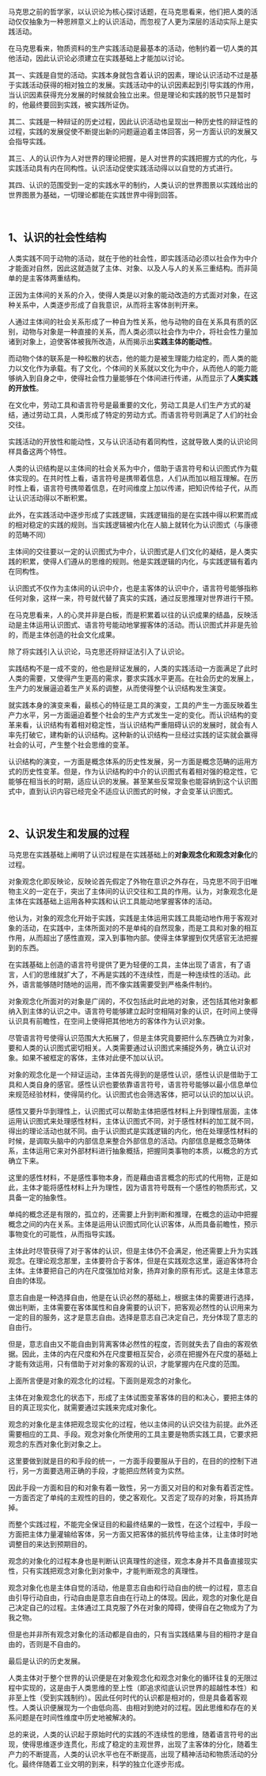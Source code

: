 <p data-pid="8dQ6MR38">马克思之前的哲学家，以认识论为核心探讨话题，在马克思看来，他们把人类的活动仅仅抽象为一种思辨意义上的认识活动，而忽视了人更为深层的活动实际上是实践活动。</p><p data-pid="q4QUymEk">在马克思看来，物质资料的生产实践活动是最基本的活动，他制约着一切人类的其他活动，因此认识论必须建立在实践基础上才能加以讨论。</p><p data-pid="X4JoXwFN">其一、实践是自觉的活动。实践本身就包含着认识的因素，理论认识活动不过是基于实践活动获得的相对独立的发展。实践活动中的认识因素起到引导实践的作用，当认识因素获得充分发展的时候就会独立出来。但是理论和实践的脱节只是暂时的，他最终要回到实践，被实践所证伪。</p><p data-pid="ish46ofy">其二、实践是一种辩证的历史过程，因此认识活动也呈现出一种历史性的辩证性的过程，实践的发展促使不断提出新的问题逼迫着主体回答，另一方面认识的发展又会指导实践。</p><p data-pid="CyDrAkJH">其三、人的认识作为人对世界的理论把握，是人对世界的实践把握方式的内化，与实践活动具有内在同构性。认识活动促使实践活动得以以自觉的方式进行。</p><p data-pid="AlwhFdBx">其四、认识的范围受到一定的实践水平的制约，人类认识的世界图景以实践给出的世界图景为基础，一切理论都能在实践世界中得到回答。</p><p class="ztext-empty-paragraph"><br/></p><h2>1、认识的社会性结构</h2><p data-pid="uUBPRHa5">人类实践不同于动物的活动，就在于他的社会性，即实践活动必须以社会作为中介才能面对自然，因此这就造就了主体、对象、以及人与人的关系三重结构。而非简单的是主客体两重结构。</p><p data-pid="lKSmTO3w">正因为主体间的关系的介入，使得人类是以对象的能动改造的方式面对对象，在这种关系中，人类逐步形成了自我意识，从而将主客体剖判开来。</p><p data-pid="IyXQYxSl">人通过主体间的社会关系形成了一种自为性关系，他与动物的自在关系具有质的区别，动物与对象是一种直接的关系，而人类必须以社会作为中介，将社会性力量加诸到对象上，迫使客体被我所改造，从而揭示出<b>实践主体的能动性</b>。</p><p data-pid="t7ej6dUB">而动物个体的联系是一种松散的状态，他的能力是被生理能力给定的，而人类的能力以文化作为承载。有了文化，个体间的关系就以文化为中介，从而他人的能力能够纳入到自身之中，使得社会性力量能够在个体间进行传递，从而显示了<b>人类实践的开放性</b>。</p><p data-pid="NxBacEkz">在文化中，劳动工具和语言符号是最重要的文化，劳动工具是人们生产方式的凝结，通过劳动工具，人类形成了特定的劳动方式。而语言符号则满足了人们的社会交往。</p><p data-pid="djy5ZXPi">实践活动的开放性和能动性，又与认识活动有着同构性，这就导致人类的认识论同样具备这两个特性。</p><p data-pid="IsVOT5aW">人类的认识结构是以主体间的社会关系为中介，借助于语言符号和认识图式作为载体实现的。在共时性上看，语言符号是携带着信息，人们从而加以相互理解。在历时性上看，语言符号携带着信息，在时间维度上加以传递，把知识传给子代，从而让认识活动得以不断积累。</p><p data-pid="j7fHYIuo">此外，在实践活动中逐步形成了实践逻辑，实践逻辑指的是在实践中得以积累而成的相对稳定的实践的规则。当实践逻辑被内化在人脑上就转化为认识图式（与康德的范畴不同）</p><p data-pid="Z8d3n7Ic">主体间的交往要以一定的认识图式为中介，认识图式是人们文化的凝结，是人类实践的积累，使得人们遵从的思维的规则。他是实践逻辑的内化，与实践逻辑有着内在同构性。</p><p data-pid="Tvi-Dnvn">认识图式不仅作为主体间的认识中介，也是主客体的认识中介，语言符号能够指称任何对象，这样一来，符号就代替了真实的实践，通过反思推理对世界进行干预。</p><p data-pid="5w3hyx8O">在马克思看来，人的心灵并非是白板，而是积累着以往的认识成果的结晶，反映活动是主体运用认识图式、语言符号能动地掌握客体的活动。而认识图式并非是先验的，而是主体创造的社会文化成果。</p><p data-pid="Cqoa6Ix0">除了将实践引入认识论，马克思还将辩证法引入了认识论。</p><p data-pid="Xub_ni7r">实践结构不是一成不变的，他也是辩证发展的，人类的实践活动一方面满足了此时人类的需要，又使得产生更高的需求，要求实践水平更高。在社会历史的发展上，生产力的发展逼迫着生产关系的调整，从而使得整个认识结构发生演变。</p><p data-pid="VQzjTfOG">就实践本身的演变来看，最核心的特征是工具的演变，工具的产生一方面反映着生产力水平，另一方面逼迫着整个社会的生产方式发生一定的变化。而认识结构的变革来看，认识结构有着相对稳定性，当认识结构严重阻碍认识的发展时，就会有人率先打破它，建构新的认识结构。这种新的认识结构一旦经过实践的证实就会赢得社会的认可，产生整个社会思维的变革。</p><p data-pid="SdsHaaMV">认识结构的演变，一方面是概念体系的历史性发展，另一方面是概念范畴的运用方式的历史性变革。但是，作为认识结构的中介的认识图式有着相对强的稳定性，它能够在相当长的时期，适应认识的发展。甚至某些反常现象也能容纳到这个认识图式中，直到认识内容已经完全不适应认识图式的时候，才会变革认识图式。</p><p class="ztext-empty-paragraph"><br/></p><h2>2、认识发生和发展的过程</h2><p data-pid="uJd-qJMb">马克思在实践基础上阐明了认识过程是在实践基础上的<b>对象观念化和观念对象化</b>的过程。</p><p data-pid="jdXCVKRY">对象观念化即反映论，反映论首先假定了外物在意识之外存在，马克思不同于旧唯物主义的一定在于，突出了主体间的认识交往和工具的作用。认为，对象观念化是主体在实践基础上运用各种实践和认识工具能动地掌握客体的活动。</p><p data-pid="RV7ahvuc">他认为，对象的观念化开始于实践，实践是主体运用实践工具能动地作用于客观对象的活动，在实践中，主体所面对的不是单纯的自然现象，而是工具和对象的相互作用，从而超出了感性直观，深入到事物内部。使得主体掌握到仅凭感官无法把握到的东西。</p><p data-pid="3wfCal-5">在实践基础上创造的语言符号提供了更为轻便的工具，主体出现了语言，有了语言，人们的思维就扩大了，不再是实践的不连续性，而是一种连续性的活动。此外，语言能够随时随地的运用，而不像实践需要受到严格条件制约。</p><p data-pid="Ep3Kt4Gs">对象观念化所面对的对象是广阔的，不仅包括此时此地的对象，还包括其他对象都纳入到主体的认识之中。语言符号能够建立起时空相隔对象的认识，在时间上使得认识具有前瞻性，在空间上使得把其他地方的客体作为认识对象。</p><p data-pid="-ksEOGba">尽管语言符号使得认识范围大大拓展了，但是主体究竟要把什么东西确立为对象，要和人类的认识图式密切相关。人类需要通过认识图式来捕捉外务，确立认识对象。如果不被框定的客体，主体对此便不加以认识。</p><p data-pid="8-PK-d6_">对象的观念化是一个辩证运动，主体首先得到的是感性认识，感性认识是借助于工具和人类自身的感官。感性认识也要依靠语言符号，语言符号能够以最小信息单位来规范经验材料，使得简约化。认识图式也会筛选客体，把可以认识的加以认识。</p><p data-pid="87rfFaoN">感性又要升华到理性上，认识图式可以帮助主体把感性材料上升到理性层面，主体运用认识图式来处理感性材料，主体认识图式不同，对于感性材料的加工就不同，得出的理论活动也就不同。由于认识图式是实践逻辑的内化，他在处理感性材料的时候，是调取头脑中的内部信息来整合外部信息的活动。内部信息是概念范畴体系，主体运用它来对外部材料进行抽象概括，把握同类事物的本质，以概念的方式确立下来。</p><p data-pid="1n_JCja0">这里的感性材料，不是感性事物本身，而是藉由语言概念的形式的代用物，正是如此，主体才能将感性材料上升为理性，因为语言符号既有一个感性的物质形式，又具备一定的抽象性。</p><p data-pid="mQKA3sSU">单纯的概念还是有限的，孤立的，还需要上升到判断和推理，在概念的运动中把握概念之间的内在关系。主体是运用认识图式同化认识客体，从而具备前瞻性，预示事物变化的可能性，从而指导实践。</p><p data-pid="qTm4a-7O">主体此时尽管获得了对于客体的认识，但是主体仍不会满足，他还需要上升为实践观念。在理论观念那里，主体要符合于客体，但是在实践观念这里，逼迫客体符合主体。主体要把自己的内在尺度强加给对象，扬弃对象的原有形式。这是主体意志自由的体现。</p><p data-pid="9J2mbrgj">意志自由是一种选择自由，他是在认识必然的基础上，根据主体的需要进行选择，做出判断，主体需要在客体属性和自身需要的认识下，把客观必然性的认识用来为一定的目的服务，这才是意志自由。选择是意志自己决定自己，充分体现了意志的自由行。</p><p data-pid="0Aja1mVa">但是，意志自由又不能自由到背离客体必然性的程度，否则就失去了自由的客观依据。因此，主体的内在尺度和外在尺度要相互契合，必须在把握外在尺度的基础上才能有效运用，只有借助于对对象的客观的认识，才能掌握内在尺度的范围。</p><p data-pid="iKiTv141">上面所言便是对象的观念化的过程。下面则是观念的对象化。</p><p data-pid="ExyZ_bWM">主体在对象观念化的状态下，形成了主体试图变革客体的目的和决心，要把主体的目的真正现实化，就需要通过实践来完成对象化。</p><p data-pid="rPqFXW2v">观念的对象化是主体把观念现实化的过程，他以主体间的认识交往为前提。此外还需要相应的工具、手段。观念对象化所使用的工具主要是物质实践工具，它要求把观念的东西对象化到对象之上。</p><p data-pid="V3Qz04AY">这里要做到就是目的和手段的统一，一方面手段要服从于目的，在目的的控制下进行，另一方面要选用正确的手段，才能把应然转变为实然。</p><p data-pid="h9onoX9B">因此手段一方面和目的和对象有着一致性，另一方面又对目的和对象有着否定性。一方面否定了单纯的主观性的目的，使之客观化。又否定了现存的对象，将其扬弃掉。</p><p data-pid="26goTgdm">而整个实践过程，不能完全保证目的和最终结果的一致性，在这个过程中，手段一方面把主体力量灌输给客体，另一方面又把客体的抵抗传导给主体，让主体时时地调整目的来达到预期目的。</p><p data-pid="DHYo9FL5">观念的对象化的过程本身也是判断认识真理性的途径，观念本身并不具备直接现实性，只有实践把观念对象化到对象中，才能判断观念的真理性。</p><p data-pid="yhVvQWwY">观念对象化也是主体自觉的活动，他是意志自由和行动自由的统一的过程，意志自由引导行动自由，行动自由是意志自由在行动上的体现。因此，观念的对象化是自己决定自己的过程。主体通过工具克服了外在对象的障碍，使得自在之物成为了为我之物。</p><p data-pid="RCwEv7kT">但是也并非所有观念对象化的活动都是自由的，只有当实践结果与目的相符才是自由的，否则是不自由的。</p><p data-pid="VC8DksJR">最后是认识的历史发展。</p><p data-pid="DY0rFC5D">人类主体对于整个世界的认识便是在对象观念化和观念对象化的循环往复的无限过程中实现的，这是由于人类思维的至上性（即追求彻底认识世界的超越性本性）和非至上性（受到实践制约）。因此任何时代的认识都是相对的，但是具备着客观性。人类认识便展现为一个由低向高、由相对到绝对的过程。因此思维和存在的关系问题是在时间性维度中历史地被解决的。</p><p data-pid="sOHtIdEg">总的来说，人类的认识起于原始时代的实践的不连续性的思维，随着语言符号的出现，使得思维逐步连贯化，形成了稳定的主观世界，出现了主客体的分化，随着生产力的不断提高，人类的认识水平也在不断提高，出现了精神活动和物质活动的分化。最终伴随着工业文明的到来，科学的独立化逐步形成。</p><p></p><p></p><p></p>